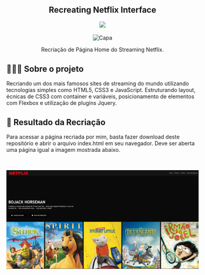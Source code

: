<h2 align="center">
    Recreating Netflix Interface
</h2>
<p align="center">
<img src="http://img.shields.io/static/v1?label=STATUS&message=EM%20DESENVOLVIMENTO&color=GREEN&style=for-the-badge"/>
</p>

<p align="center">
<img align="center" src="https://about.netflix.com/images/meta/netflix-symbol-black.png" style="width: 40%;" alt="Capa">
</p>

<p align="center"> Recriação de Página Home do Streaming Netflix. </p>
    
## 👨🏻‍💻 Sobre o projeto

<p> Recriando um dos mais famosos sites de streaming do mundo utilizando tecnologias simples como HTML5, CSS3 e JavaScript.
Estruturando layout, écnicas de CSS3 com container e variáveis, posicionamento de elementos com Flexbox e utilização de plugins Jquery.</p>

## :movie_camera: Resultado da Recriação

<p> Para acessar a página recriada por mim, basta fazer download deste repositório e abrir o arquivo index.html em seu navegador. Deve ser aberta uma
página igual a imagem mostrada abaixo. </p>
<br>
<p align="center">
<img src="img/FrontEndNetflixTest.png"/>
</p>

   

